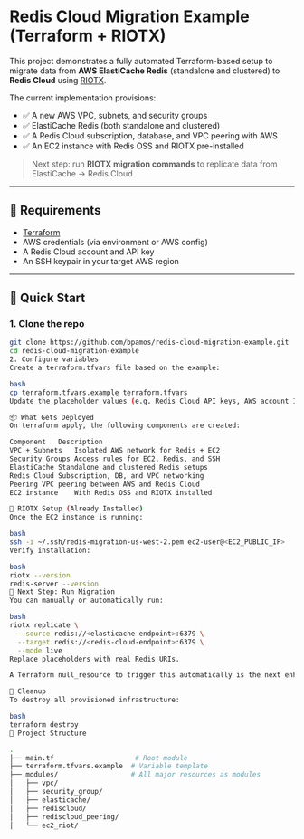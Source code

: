 # Redis Cloud Migration Example (Terraform + RIOTX)

This project demonstrates a fully automated Terraform-based setup to migrate data from **AWS ElastiCache Redis** (standalone and clustered) to **Redis Cloud** using [RIOTX](https://github.com/redis-field-engineering/riotx-dist).

The current implementation provisions:
- ✅ A new AWS VPC, subnets, and security groups
- ✅ ElastiCache Redis (both standalone and clustered)
- ✅ A Redis Cloud subscription, database, and VPC peering with AWS
- ✅ An EC2 instance with Redis OSS and RIOTX pre-installed

> Next step: run **RIOTX migration commands** to replicate data from ElastiCache → Redis Cloud

---

## 🔧 Requirements

- [Terraform](https://www.terraform.io/downloads)
- AWS credentials (via environment or AWS config)
- A Redis Cloud account and API key
- An SSH keypair in your target AWS region

---

## 🚀 Quick Start

### 1. Clone the repo

```bash
git clone https://github.com/bpamos/redis-cloud-migration-example.git
cd redis-cloud-migration-example
2. Configure variables
Create a terraform.tfvars file based on the example:

bash
cp terraform.tfvars.example terraform.tfvars
Update the placeholder values (e.g. Redis Cloud API keys, AWS account ID, SSH IP, etc.).

📦 What Gets Deployed
On terraform apply, the following components are created:

Component	Description
VPC + Subnets	Isolated AWS network for Redis + EC2
Security Groups	Access rules for EC2, Redis, and SSH
ElastiCache	Standalone and clustered Redis setups
Redis Cloud	Subscription, DB, and VPC networking
Peering	VPC peering between AWS and Redis Cloud
EC2 instance	With Redis OSS and RIOTX installed

🧠 RIOTX Setup (Already Installed)
Once the EC2 instance is running:

bash
ssh -i ~/.ssh/redis-migration-us-west-2.pem ec2-user@<EC2_PUBLIC_IP>
Verify installation:

bash
riotx --version
redis-server --version
🔄 Next Step: Run Migration
You can manually or automatically run:

bash
riotx replicate \
  --source redis://<elasticache-endpoint>:6379 \
  --target redis://<redis-cloud-endpoint>:6379 \
  --mode live
Replace placeholders with real Redis URIs.

A Terraform null_resource to trigger this automatically is the next enhancement (coming soon).

🧹 Cleanup
To destroy all provisioned infrastructure:

bash
terraform destroy
📁 Project Structure

.
├── main.tf                    # Root module
├── terraform.tfvars.example  # Variable template
├── modules/                  # All major resources as modules
│   ├── vpc/
│   ├── security_group/
│   ├── elasticache/
│   ├── rediscloud/
│   ├── rediscloud_peering/
│   └── ec2_riot/